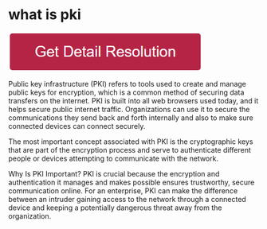 # what is pki

[![what is pki](redd.png)](https://icncomputer.com/what-is-pki/)



Public key infrastructure (PKI) refers to tools used to create and manage public keys for encryption, which is a common method of securing data transfers on the internet. PKI is built into all web browsers used today, and it helps secure public internet traffic. Organizations can use it to secure the communications they send back and forth internally and also to make sure connected devices can connect securely.

The most important concept associated with PKI is the cryptographic keys that are part of the encryption process and serve to authenticate different people or devices attempting to communicate with the network.

Why Is PKI Important?
PKI is crucial because the encryption and authentication it manages and makes possible ensures trustworthy, secure communication online. For an enterprise, PKI can make the difference between an intruder gaining access to the network through a connected device and keeping a potentially dangerous threat away from the organization.
